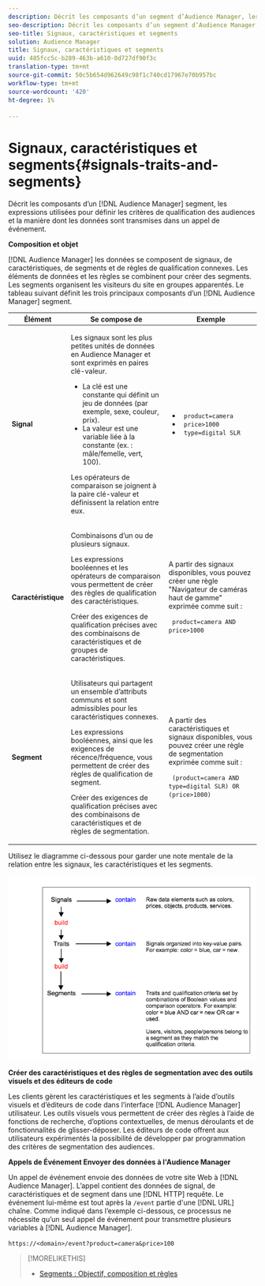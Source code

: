 ```yaml
---
description: Décrit les composants d’un segment d’Audience Manager, les expressions utilisées pour définir les critères de qualification des audiences et la manière dont les données sont transmises dans un appel de événement.
seo-description: Décrit les composants d’un segment d’Audience Manager, les expressions utilisées pour définir les critères de qualification des audiences et la manière dont les données sont transmises dans un appel de événement.
seo-title: Signaux, caractéristiques et segments
solution: Audience Manager
title: Signaux, caractéristiques et segments
uuid: 485fcc5c-b289-463b-a610-0d727df90f3c
translation-type: tm+mt
source-git-commit: 50c5b654d962649c98f1c740cd17967e70b957bc
workflow-type: tm+mt
source-wordcount: '420'
ht-degree: 1%

---
```



# Signaux, caractéristiques et segments{#signals-traits-and-segments}

Décrit les composants d’un [!DNL Audience Manager] segment, les expressions utilisées pour définir les critères de qualification des audiences et la manière dont les données sont transmises dans un appel de événement.

<!-- 

c_signal_trait_segment.xml

 -->

**Composition et objet**

[!DNL Audience Manager] les données se composent de signaux, de caractéristiques, de segments et de règles de qualification connexes. Les éléments de données et les règles se combinent pour créer des segments. Les segments organisent les visiteurs du site en groupes apparentés. Le tableau suivant définit les trois principaux composants d’un [!DNL Audience Manager] segment.

<table id="table_E8373A01C3414C42B4983A59BF0F0669"> 
 <thead> 
  <tr> 
   <th colname="col1" class="entry"> Élément </th> 
   <th colname="col2" class="entry"> Se compose de </th> 
   <th colname="col3" class="entry"> Exemple </th> 
  </tr>
 </thead>
 <tbody> 
  <tr> 
   <td colname="col1"><b>Signal</b> </td> 
   <td colname="col2"> <p>Les signaux sont les plus petites unités de données en <span class="keyword"> Audience Manager</span> et sont exprimés en paires <a href="../reference/key-value-pairs-explained.md"></a>clé-valeur. </p> 
    <ul id="ul_728347E325284B9FA0B4E05DE8CF4570"> 
     <li id="li_89574A3B4A734726AD43405AE6D85FF5">La clé est une constante qui définit un jeu de données (par exemple, sexe, couleur, prix). </li> 
     <li id="li_D35601B33EE24EC5857F45D9577254D4">La valeur est une variable liée à la constante (ex. : mâle/femelle, vert, 100). </li> 
    </ul> <p>Les opérateurs de comparaison se joignent à la paire clé-valeur et définissent la relation entre eux. </p> </td> 
   <td colname="col3"> 
    <ul id="ul_A6D8D30A37C94437A7BF38736C6F8556"> 
     <li id="li_74C87C34FA254783AC0DEBBC69B35AC4"><code> product=camera</code> </li> 
     <li id="li_C1727B9136024E56B60374597A7DCA00"><code> price&gt;1000</code> </li> 
     <li id="li_B2E7798768EE444AB978F3F27B0BC0B5"><code> type=digital SLR</code> </li> 
    </ul> </td> 
  </tr> 
  <tr> 
   <td colname="col1"><b>Caractéristique</b> </td> 
   <td colname="col2"> <p>Combinaisons d’un ou de plusieurs signaux. </p> <p>Les expressions booléennes et les opérateurs de comparaison vous permettent de créer des règles de qualification des caractéristiques. </p> <p>Créer des exigences de qualification précises avec des combinaisons de caractéristiques et de groupes de caractéristiques. </p> </td> 
   <td colname="col3"> <p>A partir des signaux disponibles, vous pouvez créer une règle "Navigateur de caméras haut de gamme" exprimée comme suit : </p> <p><code> product=camera AND price&gt;1000</code> </p> </td> 
  </tr> 
  <tr> 
   <td colname="col1"><b>Segment</b> </td> 
   <td colname="col2"> <p>Utilisateurs qui partagent un ensemble d’attributs communs et sont admissibles pour les caractéristiques connexes. </p> <p>Les expressions booléennes, ainsi que les exigences de récence/fréquence, vous permettent de créer des règles de qualification de segment. </p> <p>Créer des exigences de qualification précises avec des combinaisons de caractéristiques et de règles de segmentation. </p> </td> 
   <td colname="col3"> <p>A partir des caractéristiques et signaux disponibles, vous pouvez créer une règle de segmentation exprimée comme suit : </p> <p><code> (product=camera AND type=digital SLR) OR (price&gt;1000)</code> </p> </td> 
  </tr> 
 </tbody> 
</table>

Utilisez le diagramme ci-dessous pour garder une note mentale de la relation entre les signaux, les caractéristiques et les segments.

![](assets/signals-traits-segments.png)

**Créer des caractéristiques et des règles de segmentation avec des outils visuels et des éditeurs de code**

Les clients gèrent les caractéristiques et les segments à l’aide d’outils visuels et d’éditeurs de code dans l’interface [!DNL Audience Manager] utilisateur. Les outils visuels vous permettent de créer des règles à l’aide de fonctions de recherche, d’options contextuelles, de menus déroulants et de fonctionnalités de glisser-déposer. Les éditeurs de code offrent aux utilisateurs expérimentés la possibilité de développer par programmation des critères de segmentation des audiences.

**Appels de Événement Envoyer des données à l&#39;Audience Manager**

Un appel de événement envoie des données de votre site Web à [!DNL Audience Manager]. L’appel contient des données de signal, de caractéristiques et de segment dans une [!DNL HTTP] requête. Le événement lui-même est tout après la `/event` partie d&#39;une [!DNL URL] chaîne. Comme indiqué dans l’exemple ci-dessous, ce processus ne nécessite qu’un seul appel de événement pour transmettre plusieurs variables à [!DNL Audience Manager].

`https://<domain>/event?product=camera&price>100`

>[!MORELIKETHIS]
>
>* [Segments : Objectif, composition et règles](../features/segments/segments-purpose.md)

